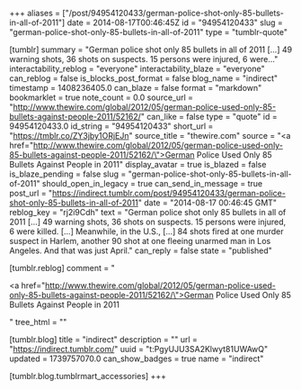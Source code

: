 +++
aliases = ["/post/94954120433/german-police-shot-only-85-bullets-in-all-of-2011"]
date = 2014-08-17T00:46:45Z
id = "94954120433"
slug = "german-police-shot-only-85-bullets-in-all-of-2011"
type = "tumblr-quote"

[tumblr]
summary = "German police shot only 85 bullets in all of 2011 […] 49 warning shots, 36 shots on suspects. 15 persons were injured, 6 were..."
interactability_reblog = "everyone"
interactability_blaze = "everyone"
can_reblog = false
is_blocks_post_format = false
blog_name = "indirect"
timestamp = 1408236405.0
can_blaze = false
format = "markdown"
bookmarklet = true
note_count = 0.0
source_url = "http://www.thewire.com/global/2012/05/german-police-used-only-85-bullets-against-people-2011/52162/"
can_like = false
type = "quote"
id = 94954120433.0
id_string = "94954120433"
short_url = "https://tmblr.co/ZY3jby1ORjEJn"
source_title = "thewire.com"
source = "<a href=\"http://www.thewire.com/global/2012/05/german-police-used-only-85-bullets-against-people-2011/52162/\">German Police Used Only 85 Bullets Against People in 2011</a>"
display_avatar = true
is_blazed = false
is_blaze_pending = false
slug = "german-police-shot-only-85-bullets-in-all-of-2011"
should_open_in_legacy = true
can_send_in_message = true
post_url = "https://indirect.tumblr.com/post/94954120433/german-police-shot-only-85-bullets-in-all-of-2011"
date = "2014-08-17 00:46:45 GMT"
reblog_key = "rj2i9Cdh"
text = "German police shot only 85 bullets in all of 2011 […] 49 warning shots, 36 shots on suspects. 15 persons were injured, 6 were killed. […] Meanwhile, in the U.S., […] 84 shots fired at one murder suspect in Harlem, another 90 shot at one fleeing unarmed man in Los Angeles. And that was just April."
can_reply = false
state = "published"

[tumblr.reblog]
comment = "<p><a href=\"http://www.thewire.com/global/2012/05/german-police-used-only-85-bullets-against-people-2011/52162/\">German Police Used Only 85 Bullets Against People in 2011</a></p>"
tree_html = ""

[tumblr.blog]
title = "indirect"
description = ""
url = "https://indirect.tumblr.com/"
uuid = "t:PgyUJU3SA2Klwyt81UWAwQ"
updated = 1739757070.0
can_show_badges = true
name = "indirect"

[tumblr.blog.tumblrmart_accessories]
+++
